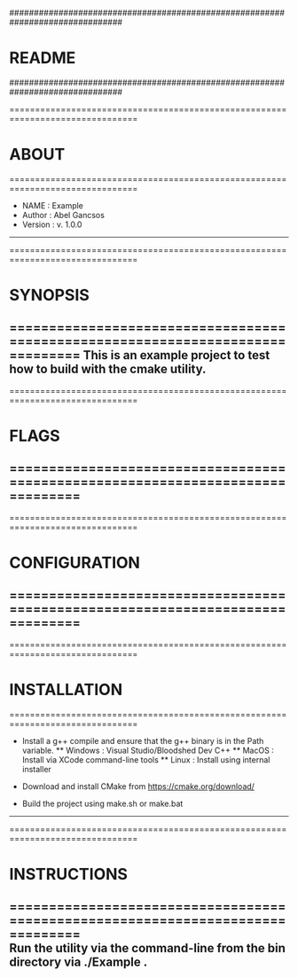 ###############################################################################
#                                   README                                    #
###############################################################################

===============================================================================
#                                    ABOUT                                    #
===============================================================================   
* NAME       : Example
* Author     : Abel Gancsos
* Version    : v. 1.0.0
-------------------------------------------------------------------------------

===============================================================================
#                                SYNOPSIS                                     #
===============================================================================
This is an example project to test how to build with the cmake utility.
-------------------------------------------------------------------------------

===============================================================================                  
#                                    FLAGS                                    #
=============================================================================== 
-------------------------------------------------------------------------------

===============================================================================
#                              CONFIGURATION                                  #
===============================================================================
-------------------------------------------------------------------------------                

===============================================================================
#                                 INSTALLATION                                #
===============================================================================  
* Install a g++ compile and ensure that the g++ binary is in the Path variable.
** Windows : Visual Studio/Bloodshed Dev C++
** MacOS   : Install via XCode command-line tools
** Linux   : Install using internal installer 

* Download and install CMake from https://cmake.org/download/

* Build the project using make.sh or make.bat
-------------------------------------------------------------------------------
               

===============================================================================
#                                 INSTRUCTIONS                                #
===============================================================================  
Run the utility via the command-line from the bin directory via ./Example . 
-------------------------------------------------------------------------------               
